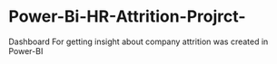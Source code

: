 # Power-Bi-HR-Attrition-Projrct-
Dashboard For getting insight about company attrition was created in Power-BI
